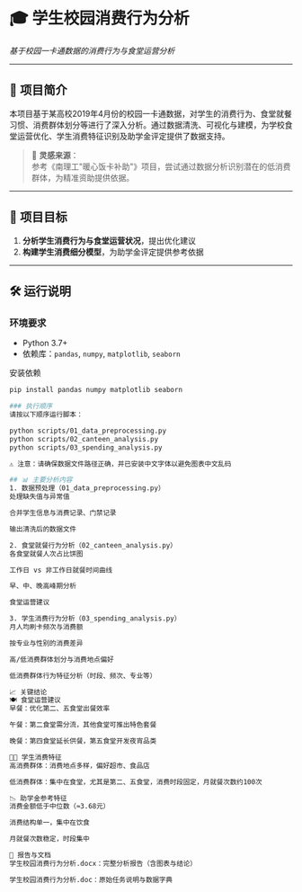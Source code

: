 # 🎓 学生校园消费行为分析

*基于校园一卡通数据的消费行为与食堂运营分析*

---

## 📌 项目简介

本项目基于某高校2019年4月份的校园一卡通数据，对学生的消费行为、食堂就餐习惯、消费群体划分等进行了深入分析。通过数据清洗、可视化与建模，为学校食堂运营优化、学生消费特征识别及助学金评定提供了数据支持。

> 🔗 **灵感来源**：  
> 参考《南理工"暖心饭卡补助"》项目，尝试通过数据分析识别潜在的低消费群体，为精准资助提供依据。

---

## 🎯 项目目标

1. **分析学生消费行为与食堂运营状况**，提出优化建议
2. **构建学生消费细分模型**，为助学金评定提供参考依据

---

## 🛠️ 运行说明

### 环境要求

- Python 3.7+
- 依赖库：`pandas`, `numpy`, `matplotlib`, `seaborn`

安装依赖

```bash
pip install pandas numpy matplotlib seaborn

### 执行顺序
请按以下顺序运行脚本：

python scripts/01_data_preprocessing.py
python scripts/02_canteen_analysis.py
python scripts/03_spending_analysis.py

⚠️ 注意：请确保数据文件路径正确，并已安装中文字体以避免图表中文乱码

## 📊 主要分析内容
1. 数据预处理（01_data_preprocessing.py）
处理缺失值与异常值

合并学生信息与消费记录、门禁记录

输出清洗后的数据文件

2. 食堂就餐行为分析（02_canteen_analysis.py）
各食堂就餐人次占比饼图

工作日 vs 非工作日就餐时间曲线

早、中、晚高峰期分析

食堂运营建议

3. 学生消费行为分析（03_spending_analysis.py）
月人均刷卡频次与消费额

按专业与性别的消费差异

高/低消费群体划分与消费地点偏好

低消费群体行为特征分析（时段、频次、专业等）

📈 关键结论
🍽️ 食堂运营建议
早餐：优化第二、五食堂出餐效率

午餐：第二食堂需分流，其他食堂可推出特色套餐

晚餐：第四食堂延长供餐，第五食堂开发夜宵品类

🧑‍🎓 学生消费特征
高消费群体：消费地点多样，偏好超市、食品店

低消费群体：集中在食堂，尤其是第二、五食堂，消费时段固定，月就餐次数约100次

📉 助学金参考特征
消费金额低于中位数（≈3.68元）

消费结构单一，集中在饮食

月就餐次数稳定，时段集中

📄 报告与文档
学生校园消费行为分析.docx：完整分析报告（含图表与结论）

学生校园消费行为分析.doc：原始任务说明与数据字典





